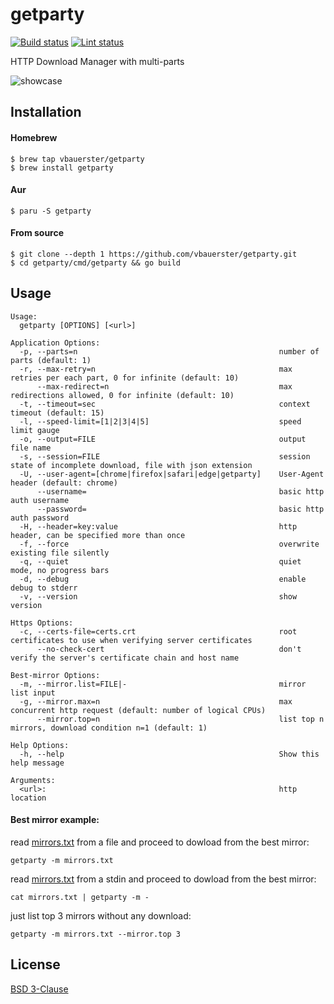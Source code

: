 # getparty

[![Build status](https://github.com/vbauerster/getparty/actions/workflows/build.yml/badge.svg)](https://github.com/vbauerster/getparty/actions/workflows/build.yml)
[![Lint status](https://github.com/vbauerster/getparty/actions/workflows/golangci-lint.yml/badge.svg)](https://github.com/vbauerster/getparty/actions/workflows/golangci-lint.yml)

HTTP Download Manager with multi-parts

![showcase](showcase.gif)

## Installation

#### Homebrew

```
$ brew tap vbauerster/getparty
$ brew install getparty
```

#### Aur

```
$ paru -S getparty
```

#### From source

```
$ git clone --depth 1 https://github.com/vbauerster/getparty.git
$ cd getparty/cmd/getparty && go build
```

## Usage

```
Usage:
  getparty [OPTIONS] [<url>]

Application Options:
  -p, --parts=n                                             number of parts (default: 1)
  -r, --max-retry=n                                         max retries per each part, 0 for infinite (default: 10)
      --max-redirect=n                                      max redirections allowed, 0 for infinite (default: 10)
  -t, --timeout=sec                                         context timeout (default: 15)
  -l, --speed-limit=[1|2|3|4|5]                             speed limit gauge
  -o, --output=FILE                                         output file name
  -s, --session=FILE                                        session state of incomplete download, file with json extension
  -U, --user-agent=[chrome|firefox|safari|edge|getparty]    User-Agent header (default: chrome)
      --username=                                           basic http auth username
      --password=                                           basic http auth password
  -H, --header=key:value                                    http header, can be specified more than once
  -f, --force                                               overwrite existing file silently
  -q, --quiet                                               quiet mode, no progress bars
  -d, --debug                                               enable debug to stderr
  -v, --version                                             show version

Https Options:
  -c, --certs-file=certs.crt                                root certificates to use when verifying server certificates
      --no-check-cert                                       don't verify the server's certificate chain and host name

Best-mirror Options:
  -m, --mirror.list=FILE|-                                  mirror list input
  -g, --mirror.max=n                                        max concurrent http request (default: number of logical CPUs)
      --mirror.top=n                                        list top n mirrors, download condition n=1 (default: 1)

Help Options:
  -h, --help                                                Show this help message

Arguments:
  <url>:                                                    http location
```

#### Best mirror example:

read [mirrors.txt](mirrors.txt) from a file and proceed to dowload from the best mirror:

```
getparty -m mirrors.txt
```

read [mirrors.txt](mirrors.txt) from a stdin and proceed to dowload from the best mirror:

```
cat mirrors.txt | getparty -m -
```

just list top 3 mirrors without any download:

```
getparty -m mirrors.txt --mirror.top 3
```

## License

[BSD 3-Clause](https://opensource.org/licenses/BSD-3-Clause)
